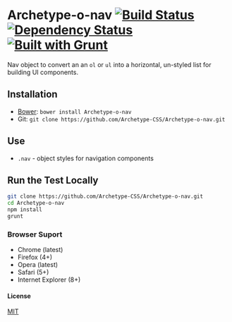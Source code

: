 # Archetype-o-nav [![Build Status](https://secure.travis-ci.org/Archetype-CSS/Archetype-o-nav.png?branch=master)](http://travis-ci.org/Archetype-CSS/Archetype-o-nav) [![Dependency Status](https://gemnasium.com/Archetype-CSS/Archetype-o-nav.svg)](https://gemnasium.com/Archetype-CSS/Archetype-o-nav) [![Built with Grunt](https://cdn.gruntjs.com/builtwith.png)](http://gruntjs.com/)

Nav object to convert an an `ol` or `ul` into a horizontal, un-styled list for
building UI components.

## Installation
  * [Bower](http://bower.io): `bower install Archetype-o-nav`
  * Git: `git clone https://github.com/Archetype-CSS/Archetype-o-nav.git`

## Use
  * `.nav` - object styles for navigation components 

## Run the Test Locally

```bash
git clone https://github.com/Archetype-CSS/Archetype-o-nav.git
cd Archetype-o-nav
npm install
grunt
```

### Browser Suport
  * Chrome (latest)
  * Firefox (4+)
  * Opera (latest)
  * Safari (5+)
  * Internet Explorer (8+)

#### License
[MIT](/LICENSE.md)

